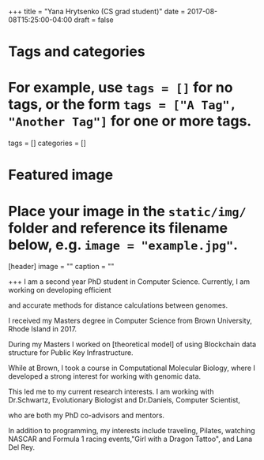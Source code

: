 +++
title = "Yana Hrytsenko (CS grad student)"
date = 2017-08-08T15:25:00-04:00
draft = false

# Tags and categories
# For example, use `tags = []` for no tags, or the form `tags = ["A Tag", "Another Tag"]` for one or more tags.
tags = []
categories = []

# Featured image
# Place your image in the `static/img/` folder and reference its filename below, e.g. `image = "example.jpg"`.
[header]
image = ""
caption = ""

+++
I am a second year PhD student in Computer Science. Currently, I am working on developing efficient

and accurate methods for distance calculations between genomes. 

I received my Masters degree in Computer Science from Brown University, Rhode Island in 2017.

During my Masters I worked on [theoretical model] of using Blockchain data structure for Public Key Infrastructure.

While at Brown, I took a course in Computational Molecular Biology, where I developed a strong interest for working with genomic data.

This led me to my current research interests. I am working with Dr.Schwartz, Evolutionary Biologist and Dr.Daniels, Computer Scientist,

who are both my PhD co-advisors and mentors.

In addition to programming, my interests include traveling, Pilates, watching NASCAR and Formula 1 racing events,"Girl with a Dragon Tattoo", and Lana Del Rey.
